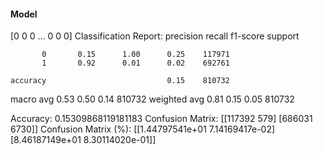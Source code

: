 #### Model
[0 0 0 ... 0 0 0]
Classification Report:
              precision    recall  f1-score   support

           0       0.15      1.00      0.25    117971
           1       0.92      0.01      0.02    692761

    accuracy                           0.15    810732
   macro avg       0.53      0.50      0.14    810732
weighted avg       0.81      0.15      0.05    810732

Accuracy: 0.15309868119181183
Confusion Matrix:
[[117392    579]
 [686031   6730]]
Confusion Matrix (%):
[[1.44797541e+01 7.14169417e-02]
 [8.46187149e+01 8.30114020e-01]]
